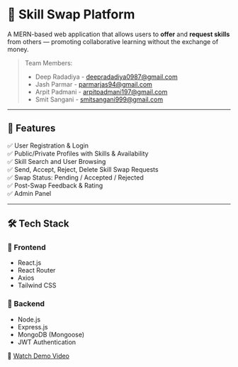 # 🔁 Skill Swap Platform

A MERN-based web application that allows users to **offer** and **request skills** from others — promoting collaborative learning without the exchange of money.
  
> Team Members:  
> - Deep Radadiya - deepradadiya0987@gmail.com
> - Jash Parmar - parmarjas94@gmail.com
> - Arpit Padmani - arpitpadmani197@gmail.com
> - Smit Sangani - smitsangani999@gmail.com

---

## 🚀 Features

✅ User Registration & Login  
✅ Public/Private Profiles with Skills & Availability  
✅ Skill Search and User Browsing  
✅ Send, Accept, Reject, Delete Skill Swap Requests  
✅ Swap Status: Pending / Accepted / Rejected  
✅ Post-Swap Feedback & Rating  
✅ Admin Panel 

---

## 🛠️ Tech Stack

### 🔹 Frontend
- React.js
- React Router
- Axios
- Tailwind CSS 

### 🔹 Backend
- Node.js
- Express.js
- MongoDB (Mongoose)
- JWT Authentication

🎥 [Watch Demo Video](https://drive.google.com/file/d/1GljHK9516Zp6VWK-kJ_A9X9hjs0yZdsc/view?usp=sharing&t=9)


